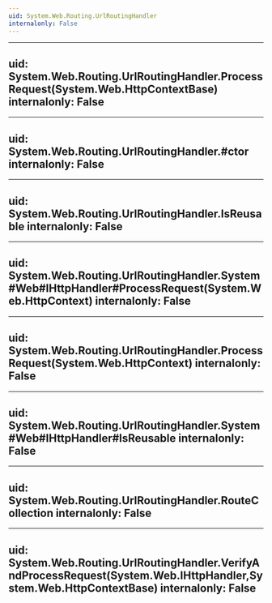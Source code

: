 ```yaml
---
uid: System.Web.Routing.UrlRoutingHandler
internalonly: False
---
```


---
uid: System.Web.Routing.UrlRoutingHandler.ProcessRequest(System.Web.HttpContextBase)
internalonly: False
---

---
uid: System.Web.Routing.UrlRoutingHandler.#ctor
internalonly: False
---

---
uid: System.Web.Routing.UrlRoutingHandler.IsReusable
internalonly: False
---

---
uid: System.Web.Routing.UrlRoutingHandler.System#Web#IHttpHandler#ProcessRequest(System.Web.HttpContext)
internalonly: False
---

---
uid: System.Web.Routing.UrlRoutingHandler.ProcessRequest(System.Web.HttpContext)
internalonly: False
---

---
uid: System.Web.Routing.UrlRoutingHandler.System#Web#IHttpHandler#IsReusable
internalonly: False
---

---
uid: System.Web.Routing.UrlRoutingHandler.RouteCollection
internalonly: False
---

---
uid: System.Web.Routing.UrlRoutingHandler.VerifyAndProcessRequest(System.Web.IHttpHandler,System.Web.HttpContextBase)
internalonly: False
---
